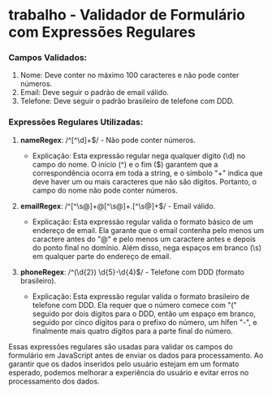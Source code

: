 # trabalho - Validador de Formulário com Expressões Regulares

### Campos Validados:
1. Nome: Deve conter no máximo 100 caracteres e não pode conter números.
2. Email: Deve seguir o padrão de email válido.
3. Telefone: Deve seguir o padrão brasileiro de telefone com DDD.

### Expressões Regulares Utilizadas:

1. **nameRegex**: /^[^\d]+$/ - Não pode conter números.
   - Explicação: Esta expressão regular nega qualquer dígito (\d) no campo do nome. O início (^) e o fim ($) garantem que a correspondência ocorra em toda a string, e o símbolo "+" indica que deve haver um ou mais caracteres que não são dígitos. Portanto, o campo do nome não pode conter números.

2. **emailRegex**: /^[^\s@]+@[^\s@]+\.[^\s@]+$/ - Email válido.
   - Explicação: Esta expressão regular valida o formato básico de um endereço de email. Ela garante que o email contenha pelo menos um caractere antes do "@" e pelo menos um caractere antes e depois do ponto final no domínio. Além disso, nega espaços em branco (\s) em qualquer parte do endereço de email.

3. **phoneRegex**: /^\(\d{2}\) \d{5}-\d{4}$/ - Telefone com DDD (formato brasileiro).
   - Explicação: Esta expressão regular valida o formato brasileiro de telefone com DDD. Ela requer que o número comece com "(" seguido por dois dígitos para o DDD, então um espaço em branco, seguido por cinco dígitos para o prefixo do número, um hífen "-", e finalmente mais quatro dígitos para a parte final do número.

Essas expressões regulares são usadas para validar os campos do formulário em JavaScript antes de enviar os dados para processamento. Ao garantir que os dados inseridos pelo usuário estejam em um formato esperado, podemos melhorar a experiência do usuário e evitar erros no processamento dos dados.
